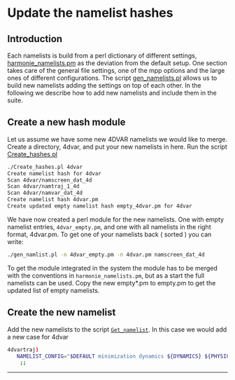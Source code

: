 # Update the namelist hashes

## Introduction

Each namelists is build from a perl dictionary of different settings, 
[harmonie_namelists.pm](Harmonie/nam/harmonie_namelists.pm?rev=release-43h2.beta.3) as the deviation from the default setup.
One section takes care of the general file settings, one of the mpp options and the large ones of different configurations. The script 
[gen_namelists.pl](Harmonie/nam/gen_namelists.pl?rev=release-43h2.beta.3) allows us to build new namelists adding the settings on top of each other.
In the following we describe how to add new namelists and include them in the suite.

## Create a new hash module

Let us assume we have some new 4DVAR namelists we would like to merge.
Create a directory, 4dvar, and put your new namelists in here. Run the script 
[Create_hashes.pl](Harmonie/nam/Create_hashes.pl?rev=release-43h2.beta.3)

```bash
./Create_hashes.pl 4dvar
Create namelist hash for 4dvar 
Scan 4dvar/namscreen_dat_4d 
Scan 4dvar/namtraj_1_4d 
Scan 4dvar/namvar_dat_4d 
Create namelist hash 4dvar.pm 
Create updated empty namelist hash empty_4dvar.pm for 4dvar
```

We have now created a perl module for the new namelists. One with empty namelist entries, `4dvar_empty.pm`, and one with all namelists in the right format, 4dvar.pm. To get one of your namelists back ( sorted ) you can write:
```bash
./gen_namlist.pl -n 4dvar_empty.pm -n 4dvar.pm namscreen_dat_4d
```

To get the module integrated in the system the module has to be merged with the conventions in `harmonie_namelists.pm`, but as a start the full namelists can be used. Copy the new empty*.pm to empty.pm to get the updated list of empty namelists.

## Create the new namelist

Add the new namelists to the script [`Get_namelist`](Harmonie/scr/Get_namelist?rev=release-43h2.beta.3). In this case we would add a new case for 4dvar

```bash
4dvartraj) 
   NAMELIST_CONFIG="$DEFAULT minimization dynamics ${DYNAMICS} ${PHYSICS} ${PHYSICS}_minimization ${SURFACE} ${EXTRA_FORECAST_OPTIONS} varbc minim4d"
    ;;
```




----



